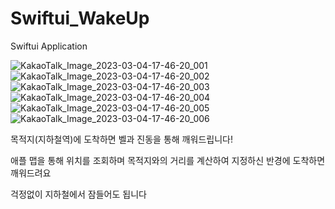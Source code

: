 # Swiftui_WakeUp
Swiftui Application

![KakaoTalk_Image_2023-03-04-17-46-20_001](https://user-images.githubusercontent.com/56333934/222886253-4481bb90-5ff1-4fff-8afc-2569dea7bfb8.jpeg)
![KakaoTalk_Image_2023-03-04-17-46-20_002](https://user-images.githubusercontent.com/56333934/222886252-57b6295d-dbf6-4510-a6be-58b632de775f.jpeg)
![KakaoTalk_Image_2023-03-04-17-46-20_003](https://user-images.githubusercontent.com/56333934/222886248-92d52dc2-7e9f-4171-a72b-98daa171351f.jpeg)
![KakaoTalk_Image_2023-03-04-17-46-20_004](https://user-images.githubusercontent.com/56333934/222886247-cdb94428-d895-4d39-a778-27c9967e17d8.jpeg)
![KakaoTalk_Image_2023-03-04-17-46-20_005](https://user-images.githubusercontent.com/56333934/222886244-0f999bc5-f840-4c81-b26a-7b237198ed14.jpeg)
![KakaoTalk_Image_2023-03-04-17-46-20_006](https://user-images.githubusercontent.com/56333934/222886243-43c9f179-25a1-4976-8ea9-4e9925656464.jpeg)

목적지(지하철역)에 도착하면 벨과 진동을 통해 깨워드립니다!

애플 맵을 통해 위치를 조회하며 목적지와의 거리를 계산하여 지정하신 반경에 도착하면 깨워드려요

걱정없이 지하철에서 잠들어도 됩니다
